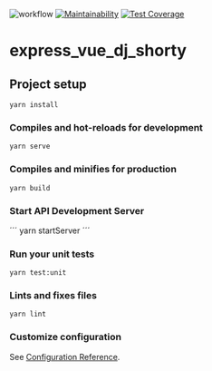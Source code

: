 ![workflow](https://github.com/danieltriphaus/express_vue_dj_shorty/actions/workflows/main.yml/badge.svg)
[![Maintainability](https://api.codeclimate.com/v1/badges/e7ef06af0fb884d33783/maintainability)](https://codeclimate.com/github/danieltriphaus/express_vue_dj_shorty/maintainability)
[![Test Coverage](https://api.codeclimate.com/v1/badges/e7ef06af0fb884d33783/test_coverage)](https://codeclimate.com/github/danieltriphaus/express_vue_dj_shorty/test_coverage)

# express_vue_dj_shorty

## Project setup

```
yarn install
```

### Compiles and hot-reloads for development

```
yarn serve
```

### Compiles and minifies for production

```
yarn build
```

### Start API Development Server

´´´
yarn startServer
´´´

### Run your unit tests

```
yarn test:unit
```

### Lints and fixes files

```
yarn lint
```

### Customize configuration

See [Configuration Reference](https://cli.vuejs.org/config/).
